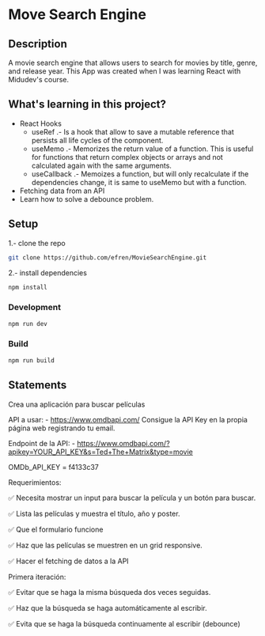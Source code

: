 # Move Search Engine

## Description

A movie search engine that allows users to search for movies by title, genre, and release year. This App was created when I was learning React with Midudev's course.

## What's learning in this project?

- React Hooks
  - useRef .- Is a hook that allow to save a mutable reference that persists all life cycles of the component.
  - useMemo .- Memorizes the return value of a function. This is useful for functions that return complex objects or arrays and not calculated again with the same arguments.
  - useCallback .- Memoizes a function, but will only recalculate if the dependencies change, it is same to useMemo but with a function.
- Fetching data from an API
- Learn how to solve a debounce problem.

## Setup

1.- clone the repo

```bash
git clone https://github.com/efren/MovieSearchEngine.git
```

2.- install dependencies

```bash
npm install
```

### Development

```bash
npm run dev
```

### Build

```bash
npm run build
```

## Statements

Crea una aplicación para buscar películas

API a usar: - https://www.omdbapi.com/ Consigue la API Key en la propia página web registrando tu email.

Endpoint de la API: - https://www.omdbapi.com/?apikey=YOUR_API_KEY&s=Ted+The+Matrix&type=movie

OMDb_API_KEY = f4133c37

Requerimientos:

✅ Necesita mostrar un input para buscar la película y un botón para buscar.

✅ Lista las películas y muestra el título, año y poster.

✅ Que el formulario funcione

✅ Haz que las películas se muestren en un grid responsive.

✅ Hacer el fetching de datos a la API

Primera iteración:

✅ Evitar que se haga la misma búsqueda dos veces seguidas.

✅ Haz que la búsqueda se haga automáticamente al escribir.

✅ Evita que se haga la búsqueda continuamente al escribir (debounce)
